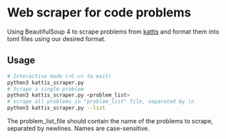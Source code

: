 # Web scraper for code problems

Using BeautifulSoup 4 to scrape problems from [kattis](https://open.kattis.com/problems)
and format them into toml files using our desired format.

## Usage

```bash
# Interactive mode (<C-c> to exit)
python3 kattis_scraper.py
# Scrape a single problem
python3 kattis_scraper.py <problem_list>
# scrape all problems in "problem_list" file, separated by \n
python3 kattis_scraper.py --list
```

The problem_list_file should contain the name of the problems to scrape,
separated by newlines. Names are case-sensitive.
